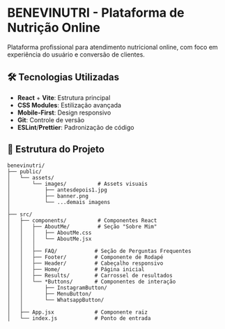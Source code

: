 # BENEVINUTRI - Plataforma de Nutrição Online


Plataforma profissional para atendimento nutricional online, com foco em experiência do usuário e conversão de clientes.

## 🛠️ Tecnologias Utilizadas

- **React** + **Vite**: Estrutura principal
- **CSS Modules**: Estilização avançada
- **Mobile-First**: Design responsivo
- **Git**: Controle de versão
- **ESLint**/**Prettier**: Padronização de código

## 📂 Estrutura do Projeto

```plaintext
benevinutri/
├── public/
│   └── assets/
│       └── images/          # Assets visuais
│           ├── antesdepois1.jpg
│           ├── banner.png
│           └── ...demais imagens
│
├── src/
│   ├── components/          # Componentes React
│   │   ├── AboutMe/         # Seção "Sobre Mim"
│   │   │   ├── AboutMe.css
│   │   │   └── AboutMe.jsx
│   │   │
│   │   ├── FAQ/            # Seção de Perguntas Frequentes
│   │   ├── Footer/         # Componente de Rodapé
│   │   ├── Header/         # Cabeçalho responsivo
│   │   ├── Home/           # Página inicial
│   │   ├── Results/        # Carrossel de resultados
│   │   └── *Buttons/       # Componentes de interação
│   │       ├── InstagramButton/
│   │       ├── MenuButton/
│   │       └── WhatsappButton/
│   │
│   ├── App.jsx             # Componente raiz
│   └── index.js            # Ponto de entrada
